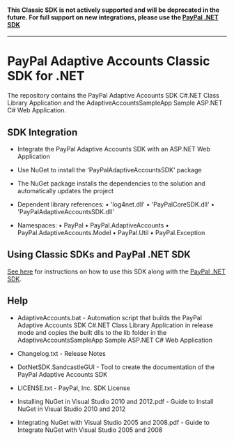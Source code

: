 #### This Classic SDK is not actively supported and will be deprecated in the future. For full support on new integrations, please use the [PayPal .NET SDK](https://github.com/paypal/PayPal-NET-SDK)

---

# PayPal Adaptive Accounts Classic SDK for .NET

The repository contains the PayPal Adaptive Accounts SDK C#.NET Class Library Application and the AdaptiveAccountsSampleApp Sample ASP.NET C# Web Application.


## SDK Integration

*	Integrate the PayPal Adaptive Accounts SDK with an ASP.NET Web Application

*	Use NuGet to install the 'PayPalAdaptiveAccountsSDK' package 

*	The NuGet package installs the dependencies to the solution and automatically updates the project

*	Dependent library references:
	•	'log4net.dll'
	•	'PayPalCoreSDK.dll'
	•	'PayPalAdaptiveAccountsSDK.dll'

*	Namespaces:
	•	PayPal
	•	PayPal.AdaptiveAccounts
	•	PayPal.AdaptiveAccounts.Model
	•	PayPal.Util
	•	PayPal.Exception

## Using Classic SDKs and PayPal .NET SDK

[See here](https://github.com/paypal/merchant-sdk-dotnet#using-classic-sdks-and-paypal-net-sdk) for instructions on how to use this SDK along with the [PayPal .NET SDK](https://github.com/paypal/PayPal-NET-SDK).

## Help

*	AdaptiveAccounts.bat - Automation script that builds the PayPal Adaptive Accounts SDK C#.NET Class Library Application in release mode and copies the built dlls to the lib folder in the AdaptiveAccountsSampleApp Sample ASP.NET C# Web Application

*	Changelog.txt - Release Notes

*	DotNetSDK.SandcastleGUI - Tool to create the documentation of the PayPal Adaptive Accounts SDK

*	LICENSE.txt - PayPal, Inc. SDK License

*	Installing NuGet in Visual Studio 2010 and 2012.pdf - Guide to Install NuGet in Visual Studio 2010 and 2012

*	Integrating NuGet with Visual Studio 2005 and 2008.pdf - Guide to Integrate NuGet with Visual Studio 2005 and 2008
